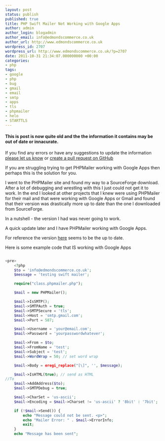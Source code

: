 ```yaml
---
layout: post
status: publish
published: true
title: PHP Swift Mailer Not Working with Google Apps
author: admin
author_login: blogadmin
author_email: info@edmondscommerce.co.uk
author_url: http://www.edmondscommerce.co.uk
wordpress_id: 2707
wordpress_url: http://www.edmondscommerce.co.uk/?p=2707
date: 2011-10-31 21:34:07.000000000 +00:00
categories:
- php
tags:
- google
- php
- bug
- gmail
- email
- smtp
- apps
- tls
- phpmailer
- helo
- STARTTLS
---
```

<div class="oldpost"><h4>This is post is now quite old and the the information it contains may be out of date or innacurate.</h4>
<p>
If you find any errors or have any suggestions to update the information <a href="http://edmondscommerce.github.io/contact-us/index.html">please let us know</a>
or <a href="https://github.com/edmondscommerce/edmondscommerce.github.io">create a pull request on GitHub</a>
</p>
</div>
If you are struggling trying to get PHPMailer working with Google Apps then perhaps this is the solution for you.

I went to the PHPMailer site and found my way to a SourceForge download. After a lot of debugging and wrestling with this I just could not get it to work. In the end I looked at other projects that I knew were using PHPMailer for their mail and that were working with Google Apps or Gmail and found that their version was drastically more up to date than the one I downloaded from SourceForge. 

In a nutshell - the version I had was never going to work.

A quick update later and I have PHPMailer working with Google Apps.

For reference the version <a href="https://github.com/KyleAMathews/phpmailer/blob/master/class.phpmailer.php">here</a> seems to be the up to date.

Here is some example code that IS working with Google Apps

```php

<pre>
    <?php
    $to = 'info@edmondscommerce.co.uk';
    $message = 'testing swift mailer';

    require("class.phpmailer.php");

    $mail = new PHPMailer();

    $mail->IsSMTP();
    $mail->SMTPAuth = true;
    $mail->SMTPSecure = 'tls';
    $mail->Host = 'smtp.gmail.com';
    $mail->Port = 587;

    $mail->Username = 'your@email.com';
    $mail->Password = 'yourpasswordwhatever';

    $mail->From = $to;
    $mail->FromName = 'test';
    $mail->Subject = 'test';
    $mail->WordWrap = 50; // set word wrap

    $mail->Body = eregi_replace("[\]", '', $message);

    $mail->IsHTML(true); // send as HTML
//To
    $mail->AddAddress($to);
    $mail->SMTPDebug = true;

    $mail->CharSet = 'us-ascii';
    $mail->Encoding = $mail->Charset != 'us-ascii' ? '8bit' : '7bit';

    if (!$mail->Send()) {
        echo "Message could not be sent. <p>";
        echo "Mailer Error: " . $mail->ErrorInfo;
        exit;
    }
    echo "Message has been sent";


```
